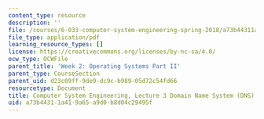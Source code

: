 ```yaml
---
content_type: resource
description: ''
file: /courses/6-033-computer-system-engineering-spring-2018/a73b44311a419a65a9d0b8d04c29495f_MIT6_033S18lec3.pdf
file_type: application/pdf
learning_resource_types: []
license: https://creativecommons.org/licenses/by-nc-sa/4.0/
ocw_type: OCWFile
parent_title: 'Week 2: Operating Systems Part II'
parent_type: CourseSection
parent_uid: d23c09ff-9de9-dc9c-b989-05d72c54fd66
resourcetype: Document
title: Computer System Engineering, Lecture 3 Domain Name System (DNS)
uid: a73b4431-1a41-9a65-a9d0-b8d04c29495f
---
```

